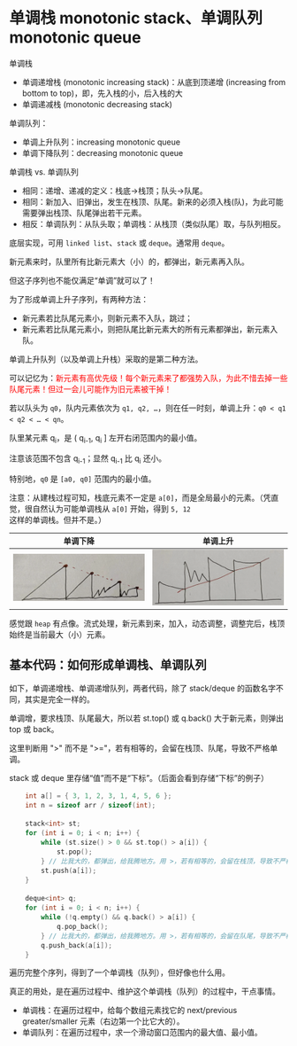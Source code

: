 # 单调栈 monotonic stack、单调队列 monotonic queue

单调栈
* 单调递增栈 (monotonic increasing stack)：从底到顶递增 (increasing from bottom to top)，即，先入栈的小，后入栈的大
* 单调递减栈 (monotonic decreasing stack)

单调队列：
* 单调上升队列：increasing monotonic queue
* 单调下降队列：decreasing monotonic queue

单调栈 vs.  单调队列
* 相同：递增、递减的定义：栈底->栈顶；队头->队尾。
* 相同：新加入、旧弹出，发生在栈顶、队尾。新来的必须入栈(队)，为此可能需要弹出栈顶、队尾弹出若干元素。
* 相反：单调队列：从队头取；单调栈：从栈顶（类似队尾）取，与队列相反。

底层实现，可用 `linked list`、`stack` 或 `deque`。通常用 `deque`。

新元素来时，队里所有比新元素大（小）的，都弹出，新元素再入队。

但这子序列也不能仅满足“单调”就可以了！

为了形成单调上升子序列，有两种方法：
* 新元素若比队尾元素小，则新元素不入队，跳过；
* 新元素若比队尾元素小，则把队尾比新元素大的所有元素都弹出，新元素入队。

单调上升队列（以及单调上升栈）采取的是第二种方法。

可以记忆为：<font color="red">新元素有高优先级！每个新元素来了都强势入队，为此不惜去掉一些队尾元素！但过一会儿可能作为旧元素被干掉！</font>

若以队头为 `q0`，队内元素依次为 `q1, q2, …`，则在任一时刻，单调上升：`q0 < q1 < q2 < … < qn`。

队里某元素 q<sub>i</sub>，是 ( q<sub>i-1</sub>, q<sub>i</sub> ] 左开右闭范围内的最小值。

注意该范围不包含 q<sub>i-1</sub>；显然 q<sub>i-1</sub> 比 q<sub>i</sub> 还小。

特别地，`q0` 是 `[a0, q0]` 范围内的最小值。

注意：从建栈过程可知，栈底元素不一定是 `a[0]`，而是全局最小的元素。（凭直觉，很自然认为可能单调栈从 `a[0]` 开始，得到 `5, 12` 这样的单调栈。但并不是。）

单调下降 | 单调上升
---- | ----
![单调下降](pics/monotonic-01.png) | ![单调上升](pics/monotonic-02.png)

感觉跟 `heap` 有点像。流式处理，新元素到来，加入，动态调整，调整完后，栈顶始终是当前最大（小）元素。

## 基本代码：如何形成单调栈、单调队列

如下，单调递增栈、单调递增队列，两者代码，除了 stack/deque 的函数名字不同，其实是完全一样的。

单调增，要求栈顶、队尾最大，所以若 st.top() 或 q.back() 大于新元素，则弹出 top 或 back。

这里判断用 ">" 而不是 ">="，若有相等的，会留在栈顶、队尾，导致不严格单调。

stack 或 deque 里存储“值”而不是“下标”。（后面会看到存储“下标”的例子）

```cpp
    int a[] = { 3, 1, 2, 3, 1, 4, 5, 6 };
    int n = sizeof arr / sizeof(int);

    stack<int> st;
    for (int i = 0; i < n; i++) {
        while (st.size() > 0 && st.top() > a[i]) {
            st.pop();
        } // 比我大的，都弹出，给我腾地方。用 >，若有相等的，会留在栈顶，导致不严格单调。
        st.push(a[i]);
    }

    deque<int> q;
    for (int i = 0; i < n; i++) {
        while (!q.empty() && q.back() > a[i]) { 
            q.pop_back();
        } // 比我大的，都弹出，给我腾地方。用 >，若有相等的，会留在队尾，导致不严格单调。
        q.push_back(a[i]);
    }
```

遍历完整个序列，得到了一个单调栈（队列），但好像也什么用。

真正的用处，是在遍历过程中、维护这个单调栈（队列）的过程中，干点事情。
* 单调栈：在遍历过程中，给每个数组元素找它的 next/previous greater/smaller 元素（右边第一个比它大的）。
* 单调队列：在遍历过程中，求一个滑动窗口范围内的最大值、最小值。

